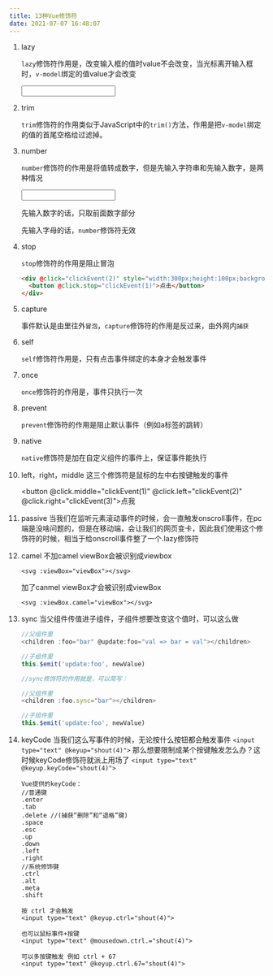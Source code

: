 ```yaml
---
title: 13种Vue修饰符
date: 2021-07-07 16:48:07
---
```

1. lazy

   `lazy`修饰符作用是，改变输入框的值时value不会改变，当光标离开输入框时，`v-model`绑定的值value才会改变

   <input type="text" v-model.lazy="value">

2. trim

   `trim`修饰符的作用类似于JavaScript中的`trim()`方法，作用是把`v-model`绑定的值的首尾空格给过滤掉。

3. number

   `number`修饰符的作用是将值转成数字，但是先输入字符串和先输入数字，是两种情况

   <input type="text" v-model.number="value">

   先输入数字的话，只取前面数字部分

   先输入字母的话，`number`修饰符无效

4. stop

   `stop`修饰符的作用是阻止冒泡

   ```html
   <div @click="clickEvent(2)" style="width:300px;height:100px;background:red">
     <button @click.stop="clickEvent(1)">点击</button>
   </div>
   ```

5. capture

   事件默认是由里往外`冒泡`，`capture`修饰符的作用是反过来，由外网内`捕获`

6. self

   `self`修饰符作用是，只有点击事件绑定的本身才会触发事件

7. once

   `once`修饰符的作用是，事件只执行一次

8. prevent

   `prevent`修饰符的作用是阻止默认事件（例如a标签的跳转）

9. native

   `native`修饰符是加在自定义组件的事件上，保证事件能执行

10. left，right，middle
    这三个修饰符是鼠标的左中右按键触发的事件

    <button @click.middle="clickEvent(1)"  @click.left="clickEvent(2)"  @click.right="clickEvent(3)">点我</button>

11. passive
    当我们在监听元素滚动事件的时候，会一直触发onscroll事件，在pc端是没啥问题的，但是在移动端，会让我们的网页变卡，因此我们使用这个修饰符的时候，相当于给onscroll事件整了一个.lazy修饰符

12. camel
    不加camel viewBox会被识别成viewbox

    `<svg :viewBox="viewBox"></svg>`

    加了canmel viewBox才会被识别成viewBox

    `<svg :viewBox.camel="viewBox"></svg>`

13. sync
    当父组件传值进子组件，子组件想要改变这个值时，可以这么做

    ```js
    //父组件里
    <children :foo="bar" @update:foo="val => bar = val"></children>
    
    //子组件里
    this.$emit('update:foo', newValue)
    
    //sync修饰符的作用就是，可以简写：
    
    //父组件里
    <children :foo.sync="bar"></children>
    
    //子组件里
    this.$emit('update:foo', newValue)
    ```

14. keyCode
    当我们这么写事件的时候，无论按什么按钮都会触发事件
    `<input type="text" @keyup="shout(4)">`
    那么想要限制成某个按键触发怎么办？这时候keyCode修饰符就派上用场了
    `<input type="text" @keyup.keyCode="shout(4)">`

    ```
    Vue提供的keyCode：
    //普通键
    .enter 
    .tab
    .delete //(捕获“删除”和“退格”键)
    .space
    .esc
    .up
    .down
    .left
    .right
    //系统修饰键
    .ctrl
    .alt
    .meta
    .shift
    
    按 ctrl 才会触发
    <input type="text" @keyup.ctrl="shout(4)">
    
    也可以鼠标事件+按键
    <input type="text" @mousedown.ctrl.="shout(4)">
    
    可以多按键触发 例如 ctrl + 67
    <input type="text" @keyup.ctrl.67="shout(4)">
    ```

    


